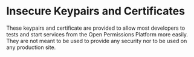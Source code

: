 Insecure Keypairs and Certificates
==================================

These keypairs and certificate are provided to allow most developers
to tests and start services from the Open Permissions Platform more
easily. They are not meant to be used to provide any security nor
to be used on any production site.
